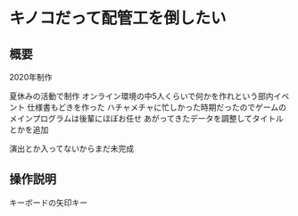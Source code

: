 # キノコだって配管工を倒したい

## 概要
2020年制作

夏休みの活動で制作
オンライン環境の中5人くらいで何かを作れという部内イベント
仕様書もどきを作った
ハチャメチャに忙しかった時期だったのでゲームのメインプログラムは後輩にほぼお任せ
あがってきたデータを調整してタイトルとかを追加

演出とか入ってないからまだ未完成

## 操作説明
キーボードの矢印キー
